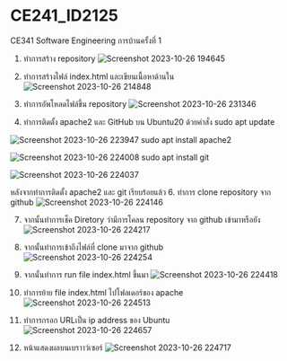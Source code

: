 # CE241_ID2125
CE341 Software Engineering การบ้านครั้งที่ 1
1. ทำการสร้าง repository 
![Screenshot 2023-10-26 194645](https://github.com/Naruemon55/CE241_ID2125/assets/142969653/36ae94b8-83ac-4c1e-8d51-7c3aa7a43502)

2. ทำการสร้างไฟล์ index.html และเขียนเนื้อหาด้านใน
![Screenshot 2023-10-26 214848](https://github.com/Naruemon55/CE241_ID2125/assets/142969653/42dbbe66-0b85-44c0-a79c-7650f9e84e06)

3. ทำการอัพโหลดไฟล์ขึ้น repository
![Screenshot 2023-10-26 231346](https://github.com/Naruemon55/CE241_ID2125/assets/142969653/31587f0f-1e83-466a-97c7-246de3e43d3a)

4. ทำการติดตั้ง apache2 และ GitHub บน Ubuntu20 ด้วยคำสั่ง
sudo apt update

![Screenshot 2023-10-26 223947](https://github.com/Naruemon55/CE241_ID2125/assets/142969653/d1dfffc3-b001-419f-a3c2-c746b39c944a)
sudo apt install apache2

![Screenshot 2023-10-26 224008](https://github.com/Naruemon55/CE241_ID2125/assets/142969653/9fd7a0f3-7a66-47b1-8683-83cdcf66d57f)
sudo apt install git

![Screenshot 2023-10-26 224037](https://github.com/Naruemon55/CE241_ID2125/assets/142969653/6e701d0e-e593-4f37-a7fe-d818509ee0f6)

หลังจากทำการติดตั้ง apache2 และ git เรียบร้อยแล้ว
6. ทำการ clone repository จาก github
![Screenshot 2023-10-26 224146](https://github.com/Naruemon55/CE241_ID2125/assets/142969653/816cbd64-14ac-4f12-97ea-dcb1f677d9ab)

7. จากนั้นทำการเช็ค Diretory ว่ามีการโคลน repository จาก github เข้ามาหรือยัง
![Screenshot 2023-10-26 224217](https://github.com/Naruemon55/CE241_ID2125/assets/142969653/f72e3fea-8430-4a58-87c8-b9758021e901)

8. จากนั้นทำการเข้าถึงไฟล์ที่ clone มาจาก github
![Screenshot 2023-10-26 224254](https://github.com/Naruemon55/CE241_ID2125/assets/142969653/2ccf4d85-866b-4352-8037-11b37075c701)

9. จากนั้นทำการ run file index.html ขึ้นมา
![Screenshot 2023-10-26 224418](https://github.com/Naruemon55/CE241_ID2125/assets/142969653/6fad68c4-ca20-4f74-ba74-accad48d93d2)

10. ทำการย้าย file index.html ไปโฟลเดอร์ของ apache
![Screenshot 2023-10-26 224513](https://github.com/Naruemon55/CE241_ID2125/assets/142969653/36ebd257-7f95-4bad-b0f3-9d3eb558267c)

11.  ทำการกรอก URLเป็น ip address ของ Ubuntu
![Screenshot 2023-10-26 224657](https://github.com/Naruemon55/CE241_ID2125/assets/142969653/ea4d47d5-9ec5-4728-b35d-2be94da18aea)

12. หน้าแสดงผลบนเบราาว์เซอร์
![Screenshot 2023-10-26 224717](https://github.com/Naruemon55/CE241_ID2125/assets/142969653/ff68c056-6491-4b45-9287-924deb60cc75)
